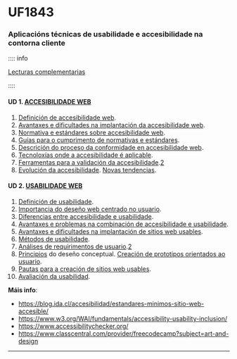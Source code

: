 # UF1843

### Aplicacións técnicas de usabilidade e accesibilidade na contorna cliente

<!-- ### 30h 14/02/23-21/02/23 -->

:::: info

[Lecturas complementarias](UF1843.md)

::::

#### UD 1. [ACCESIBILIDADE WEB](https://www.formate.es/curso/accesibilidad-web/)

1. [Definición de accesibilidade web](https://www.w3.org/WAI/fundamentals/accessibility-intro/).
2. [Avantaxes e dificultades na implantación da accesibilidade web](https://programaraciegas.net/?p=178).
3. [Normativa e estándares sobre accesibilidade web](https://administracionelectronica.gob.es/pae_Home/pae_Estrategias/pae_Accesibilidad/pae_normativa/pae_eInclusion_Normas_Accesibilidad.html).
4. [Guías para o cumprimento de normativas e estándares](https://www.humanlevel.com/diccionario-marketing-online/pautas-de-accesibilidad-wcag).
5. [Descrición do proceso da conformidade en accesibilidade web](https://www.tuwebaccesible.es/tres-niveles-de-accesibilidad-web-criterios-de-conformidad-a-aa-y-aaa-administraciones-publicas/).
6. [Tecnoloxías onde a accesibilidade é aplicable](https://learn.microsoft.com/en-us/microsoft-edge/accessibility/build/).
7. [Ferramentas para a validación da accesibilidade](https://www.w3.org/WAI/ER/tools/).[2](https://wave.webaim.org/)
8. [Evolución da accesibilidade](https://blog.adobe.com/en/publish/2021/05/20/the-evolution-of-digital-accessibility-over-the-decades). [Novas tendencias](https://www.youtube.com/playlist?list=PLfCFZkKjngqrnEaIymHKvsym025w0cOF3).

#### UD 2. [USABILIDADE WEB](https://99designs.es/blog/web-digital/website-usability-principles/)

1. [Definición de usabilidade](https://usabilitygeek.com/an-introduction-to-website-usability-testing/).
2. [Importancia do deseño web centrado no usuario](https://www.interaction-design.org/literature/topics/user-centered-design).
3. [Diferencias entre accesibilidade e usabilidade](https://dev.to/yuridevat/usability-accessibility-commonalities-and-differences-108d).
4. [Avantaxes e problemas na combinación de accesibilidade e usabilidade](https://blog.usablenet.com/accessibility-vs-usability-what-is-the-difference-to-the-disability-community).
5. [Avantaxes e dificultades na implantación de sitios web usables](https://medium.com/@eliseohdez/m%C3%A9todos-y-t%C3%A9cnicas-de-evaluaci%C3%B3n-de-la-usabilidad-sin-personas-usuarias-e8f7b03c8654).
6. [Métodos de usabilidade](https://medium.com/@eliseohdez/m%C3%A9todos-y-t%C3%A9cnicas-de-evaluaci%C3%B3n-de-la-usabilidad-sin-personas-usuarias-e8f7b03c8654).
7. [Análises de requirimentos de usuario](https://colorvivo.com/los-9-requisitos-para-crear-un-proyecto-web/).[2](https://bgan.es/blog-marketing-digital/tecnicas-de-ux-la-clave-esta-en-una-buena-captura-de-requisitos/)
8. [Principios](https://xd.adobe.com/ideas/principles/web-design/) do deseño conceptual. [Creación de prototipos orientados ao usuario](https://www.iebschool.com/blog/herramientas-prototipado-analitica-usabilidad/).
9. [Pautas para a creación de sitios web usables](https://es.semrush.com/blog/usabilidad-web-principios-jakob-nielsen/).
10. [Avaliación da usabilidad](https://xd.adobe.com/ideas/process/user-testing/top-7-usability-testing-methods/).

**Máis info**:
- https://blog.ida.cl/accesibilidad/estandares-minimos-sitio-web-accesible/
- https://www.w3.org/WAI/fundamentals/accessibility-usability-inclusion/
- https://www.accessibilitychecker.org/
- https://www.classcentral.com/provider/freecodecamp?subject=art-and-design

---
<!--
##### Referente de competencia: 

Esta unidade formativa se corresponde coa RP4

Capacidades e Criterios de Avaliación: 

**C1: Aplicar técnicas de usabilidade e accesibilidade no desenvolvemento de interfaces de usuario.**

- CE1.1 Distinguir e explicar pautas de accesibilidade ao contido nos documentos elaborados para permitir unha mellor navegación e comprensión dos usuarios.
- CE1.2 Distinguir e explicar pautas de usabilidade ao contido nos documentos elaborados para permitir unha mellor calidade, efectividade e satisfacción dos usuarios.
- CE1.3 Nun suposto práctico, no que se pide crear e manter compoñentes software e documentos aplicar normas de accesibilidade e usabilidade para mellorar a súa utilización.

---



#### Febreiro

| L                                                            | M                                                            | W                                                            | X                                                            | V                                                            | s    | d    |
| ------------------------------------------------------------ | ------------------------------------------------------------ | ------------------------------------------------------------ | ------------------------------------------------------------ | ------------------------------------------------------------ | ---- | ---- |
|                                                              | **14**<br/>&rarr; Técnicas de usabilidade e accesibilidade:<br/>&rarr; UF1843<br/> | **15**<br/>&rarr; Técnicas de usabilidade e accesibilidade:<br/>&rarr; UF1843<br/> | **16**<br/>&rarr; Técnicas de usabilidade e accesibilidade:<br/>&rarr; UF1843<br/> | **17**<br/>&rarr; Técnicas de usabilidade e accesibilidade:<br/>&rarr; UF1843<br/> |      |      |
| **20**<br/>&rarr; Técnicas de usabilidade e accesibilidade:<br/>&rarr; Proba práctica avaliable<br/>&rarr; UF1843<br/> | **21**<br/>&rarr; Técnicas de usabilidade e accesibilidade:<br/>&rarr; Proba teórica avaliable<br>&rarr; UF1843<br/> |                                                              |                                                              |                                                              |      |      |

Probas prácticas:

Despois de realizar distintos exemplos de paxina web o alumnado debe poder realizar un documento HTML perfectamente estruturado, segundo os estándares

- Crear un sitio básico con html5 seguindo as indicacións dadas.

  - Recoñecer as linguaxes de marcado e empregalas para estruturar e difundir contidos web.

   --> 